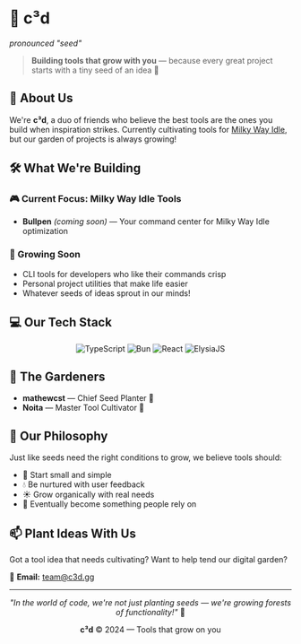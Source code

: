 # 🌱 c³d

_pronounced "seed"_

> **Building tools that grow with you** — because every great project starts with a tiny seed of an idea 🌿

## 👋 About Us

We're **c³d**, a duo of friends who believe the best tools are the ones you build when inspiration strikes. Currently cultivating tools for [Milky Way Idle](https://milkywayidle.com), but our garden of projects is always growing!

## 🛠️ What We're Building

### 🎮 Current Focus: Milky Way Idle Tools

- **Bullpen** _(coming soon)_ — Your command center for Milky Way Idle optimization

### 🌱 Growing Soon

- CLI tools for developers who like their commands crisp
- Personal project utilities that make life easier
- Whatever seeds of ideas sprout in our minds!

## 💻 Our Tech Stack

<div align="center">

![TypeScript](https://img.shields.io/badge/TypeScript-007ACC?style=for-the-badge&logo=typescript&logoColor=white)
![Bun](https://img.shields.io/badge/Bun-000000?style=for-the-badge&logo=bun&logoColor=white)
![React](https://img.shields.io/badge/React-20232A?style=for-the-badge&logo=react&logoColor=61DAFB)
![ElysiaJS](https://img.shields.io/badge/ElysiaJS-000000?style=for-the-badge&logo=elysia&logoColor=white)

</div>

## 👥 The Gardeners

- **mathewcst** — Chief Seed Planter 🌰
- **Noita** — Master Tool Cultivator 🔧

## 🌟 Our Philosophy

Just like seeds need the right conditions to grow, we believe tools should:

- 🌱 Start small and simple
- 💧 Be nurtured with user feedback
- ☀️ Grow organically with real needs
- 🌳 Eventually become something people rely on

## 📫 Plant Ideas With Us

Got a tool idea that needs cultivating? Want to help tend our digital garden?

📧 **Email:** team@c3d.gg

---

<div align="center">

_"In the world of code, we're not just planting seeds — we're growing forests of functionality!"_ 🌲

**c³d** © 2024 — Tools that grow on you

</div>
